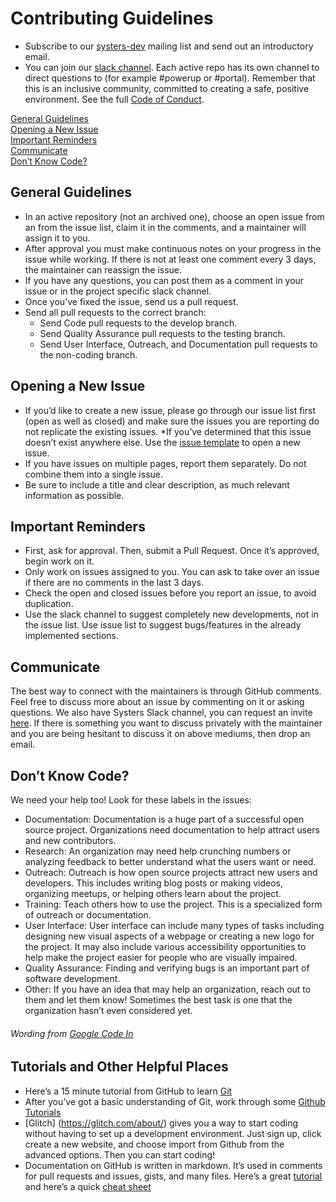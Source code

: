 # Contributing Guidelines
* Subscribe to our [systers-dev](http://systers.org/mailman/listinfo/systers-dev) mailing list and send out an introductory email.
* You can join our [slack channel](http://systers.io/slack-systers-opensource/).  Each active repo has its own channel to direct questions to (for example #powerup or #portal).  Remember that this is an inclusive community, committed to creating a safe, positive environment.  See the full [Code of Conduct](https://github.com/systers/powerup-android/blob/master/code_of_conduct.md).

[General Guidelines](#general-guidelines)  
[Opening a New Issue](#opening-a-new-issue)  
[Important Reminders](#important-reminders)  
[Communicate](#communicate)  
[Don’t Know Code?](#dont-know-code)  
## General Guidelines
* In an active repository (not an archived one), choose an open issue from an from the issue list, claim it in the comments, and a maintainer will assign it to you.  
* After approval you must make continuous notes on your progress in the issue while working.  If there is not at least one comment every 3 days, the maintainer can reassign the issue.  
* If you have any questions, you can post them as a comment in your issue or in the project specific slack channel.
* Once you’ve fixed the issue, send us a pull request.
* Send all pull requests to the correct branch:  
  * Send Code pull requests to the develop branch.
  * Send Quality Assurance pull requests to the testing branch.
  * Send User Interface, Outreach, and Documentation pull requests to the non-coding branch.
## Opening a New Issue
* If you’d like to create a new issue, please go through our issue list first (open as well as closed) and make sure the issues you are reporting do not replicate the existing issues. 
*If you’ve determined that this issue doesn’t exist anywhere else.  Use the [issue template](https://github.com/systers/powerup-android/issues/new) to open a new issue.
* If you have issues on multiple pages, report them separately. Do not combine them into a single issue.
* Be sure to include a title and clear description, as much relevant information as possible.
## Important Reminders
* First, ask for approval.  Then, submit a Pull Request.  Once it’s approved, begin work on it.
* Only work on issues assigned to you.  You can ask to take over an issue if there are no comments in the last 3 days.
* Check the open and closed issues before you report an issue, to avoid duplication.
* Use the slack channel to suggest completely new developments, not in the issue list. Use issue list to suggest bugs/features in the already implemented sections.
## Communicate
The best way to connect with the maintainers is through GitHub comments. Feel free to discuss more about an issue by commenting on it or asking questions. We also have Systers Slack channel, you can request an invite [here](http://systers.io/slack-systers-opensource/). If there is something you want to discuss privately with the maintainer and you are being hesitant to discuss it on above mediums, then drop an email.

## Don’t Know Code?
We need your help too!  Look for these labels in the issues:
* Documentation: Documentation is a huge part of a successful open source project. Organizations need documentation to help attract users and new contributors.
* Research: An organization may need help crunching numbers or analyzing feedback to better understand what the users want or need.
* Outreach: Outreach is how open source projects attract new users and developers. This includes writing blog posts or making videos, organizing meetups, or helping others learn about the project.
* Training: Teach others how to use the project. This is a specialized form of outreach or documentation.
* User Interface: User interface can include many types of tasks including designing new visual aspects of a webpage or creating a new logo for the project. It may also include various accessibility opportunities to help make the project easier for people who are visually impaired.
* Quality Assurance: Finding and verifying bugs is an important part of software development.
* Other: If you have an idea that may help an organization, reach out to them and let them know! Sometimes the best task is one that the organization hasn’t even considered yet.
###### Wording from [Google Code In](https://developers.google.com/open-source/gci/resources/getting-started)

## Tutorials and Other Helpful Places
* Here’s a 15 minute tutorial from GitHub to learn [Git](https://try.github.io/levels/1/challenges/1)
* After you’ve got a basic understanding of Git, work through some [Github Tutorials](https://guides.github.com/)
* [Glitch] (https://glitch.com/about/) gives you a way to start coding without having to set up a development environment. Just sign up, click create a new website, and choose import from Github from the advanced options.  Then you can start coding!
* Documentation on GitHub is written in markdown.  It’s used in comments for pull requests and issues, gists, and many files.  Here’s a great [tutorial](https://www.markdowntutorial.com/) and here’s a quick [cheat sheet](https://guides.github.com/features/mastering-markdown/)
